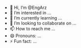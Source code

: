 - 👋 Hi, I’m @EngArz
- 👀 I’m interested in ...
- 🌱 I’m currently learning ...
- 💞️ I’m looking to collaborate on ...
- 📫 How to reach me ...
- 😄 Pronouns: ...
- ⚡ Fun fact: ...

<!---
EngArz/EngArz is a ✨ special ✨ repository because its `README.md` (this file) appears on your GitHub profile.
You can click the Preview link to take a look at your changes.
--->
